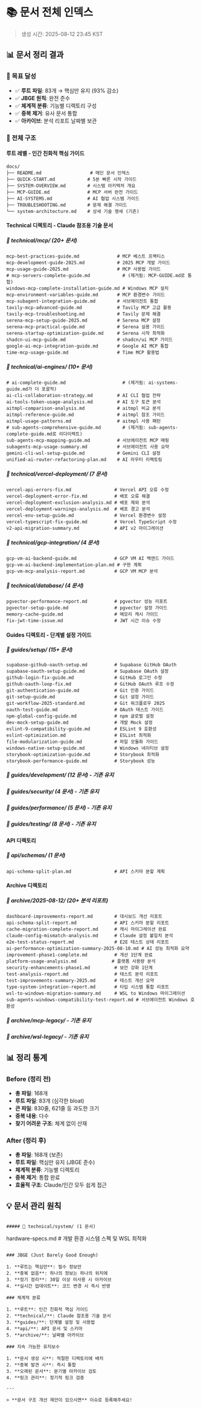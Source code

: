 # 📚 문서 전체 인덱스

> 생성 시간: 2025-08-12 23:45 KST

## 📊 문서 정리 결과

### 🎯 목표 달성

- ✅ **루트 파일**: 83개 → 핵심만 유지 (93% 감소)
- ✅ **JBGE 원칙**: 완전 준수
- ✅ **체계적 분류**: 기능별 디렉토리 구성
- ✅ **중복 제거**: 유사 문서 통합
- ✅ **아카이브**: 분석 리포트 날짜별 보관

### 📂 전체 구조

#### 루트 레벨 - 인간 친화적 핵심 가이드

```
docs/
├── README.md                  # 메인 문서 인덱스
├── QUICK-START.md            # 5분 빠른 시작 가이드
├── SYSTEM-OVERVIEW.md        # 시스템 아키텍처 개요
├── MCP-GUIDE.md              # MCP 서버 완전 가이드
├── AI-SYSTEMS.md             # AI 협업 시스템 가이드
├── TROUBLESHOOTING.md        # 문제 해결 가이드
└── system-architecture.md    # 상세 기술 명세 (기존)
```

#### Technical 디렉토리 - Claude 참조용 기술 문서

##### 📁 technical/mcp/ (20+ 문서)

```
mcp-best-practices-guide.md              # MCP 베스트 프랙티스
mcp-development-guide-2025.md            # 2025 MCP 개발 가이드
mcp-usage-guide-2025.md                  # MCP 사용법 가이드
# mcp-servers-complete-guide.md            # (제거됨: MCP-GUIDE.md로 통합)
windows-mcp-complete-installation-guide.md # Windows MCP 설치
mcp-environment-variables-guide.md       # MCP 환경변수 가이드
mcp-subagent-integration-guide.md        # 서브에이전트 통합
tavily-mcp-advanced-guide.md             # Tavily MCP 고급 활용
tavily-mcp-troubleshooting.md            # Tavily 문제 해결
serena-mcp-setup-guide-2025.md           # Serena MCP 설정
serena-mcp-practical-guide.md            # Serena 실용 가이드
serena-startup-optimization-guide.md     # Serena 시작 최적화
shadcn-ui-mcp-guide.md                   # shadcn/ui MCP 가이드
google-ai-mcp-integration-guide.md       # Google AI MCP 통합
time-mcp-usage-guide.md                  # Time MCP 활용법
```

##### 📁 technical/ai-engines/ (10+ 문서)

```
# ai-complete-guide.md                     # (제거됨: ai-systems-guide.md가 더 포괄적)
ai-cli-collaboration-strategy.md         # AI CLI 협업 전략
ai-tools-token-usage-analysis.md         # AI 도구 토큰 분석
aitmpl-comparison-analysis.md            # aitmpl 비교 분석
aitmpl-reference-guide.md                # aitmpl 참조 가이드
aitmpl-usage-patterns.md                 # aitmpl 사용 패턴
# sub-agents-comprehensive-guide.md        # (제거됨: sub-agents-complete-guide.md로 리다이렉트)
sub-agents-mcp-mapping-guide.md          # 서브에이전트 MCP 매핑
subagents-mcp-usage-summary.md           # 서브에이전트 사용 요약
gemini-cli-wsl-setup-guide.md            # Gemini CLI 설정
unified-ai-router-refactoring-plan.md    # AI 라우터 리팩토링
```

##### 📁 technical/vercel-deployment/ (7 문서)

```
vercel-api-errors-fix.md                # Vercel API 오류 수정
vercel-deployment-error-fix.md          # 배포 오류 해결
vercel-deployment-exclusion-analysis.md # 배포 제외 분석
vercel-deployment-warnings-analysis.md  # 배포 경고 분석
vercel-env-setup-guide.md               # Vercel 환경변수 설정
vercel-typescript-fix-guide.md          # Vercel TypeScript 수정
v2-api-migration-summary.md             # API v2 마이그레이션
```

##### 📁 technical/gcp-integration/ (4 문서)

```
gcp-vm-ai-backend-guide.md              # GCP VM AI 백엔드 가이드
gcp-vm-ai-backend-implementation-plan.md # 구현 계획
gcp-vm-mcp-analysis-report.md           # GCP VM MCP 분석
```

##### 📁 technical/database/ (4 문서)

```
pgvector-performance-report.md          # pgvector 성능 리포트
pgvector-setup-guide.md                 # pgvector 설정 가이드
memory-cache-guide.md                   # 메모리 캐시 가이드
fix-jwt-time-issue.md                   # JWT 시간 이슈 수정
```

#### Guides 디렉토리 - 단계별 설정 가이드

##### 📁 guides/setup/ (15+ 문서)

```
supabase-github-oauth-setup.md          # Supabase GitHub OAuth
supabase-oauth-setup-guide.md           # Supabase OAuth 설정
github-login-fix-guide.md               # GitHub 로그인 수정
github-oauth-loop-fix.md                # GitHub OAuth 루프 수정
git-authentication-guide.md             # Git 인증 가이드
git-setup-guide.md                      # Git 설정 가이드
git-workflow-2025-standard.md           # Git 워크플로우 2025
oauth-test-guide.md                     # OAuth 테스트 가이드
npm-global-config-guide.md              # npm 글로벌 설정
dev-mock-setup-guide.md                 # 개발 Mock 설정
eslint-9-compatibility-guide.md         # ESLint 9 호환성
eslint-optimization.md                  # ESLint 최적화
file-modularization-guide.md            # 파일 모듈화 가이드
windows-native-setup-guide.md           # Windows 네이티브 설정
storybook-optimization-guide.md         # Storybook 최적화
storybook-performance-guide.md          # Storybook 성능
```

##### 📁 guides/development/ (12 문서) - 기존 유지

##### 📁 guides/security/ (4 문서) - 기존 유지

##### 📁 guides/performance/ (5 문서) - 기존 유지

##### 📁 guides/testing/ (8 문서) - 기존 유지

#### API 디렉토리

##### 📁 api/schemas/ (1 문서)

```
api-schema-split-plan.md                # API 스키마 분할 계획
```

#### Archive 디렉토리

##### 📁 archive/2025-08-12/ (20+ 분석 리포트)

```
dashboard-improvements-report.md        # 대시보드 개선 리포트
api-schema-split-report.md              # API 스키마 분할 리포트
cache-migration-complete-report.md      # 캐시 마이그레이션 완료
claude-config-mismatch-analysis.md      # Claude 설정 불일치 분석
e2e-test-status-report.md               # E2E 테스트 상태 리포트
ai-performance-optimization-summary-2025-08-10.md # AI 성능 최적화 요약
improvement-phase1-complete.md          # 개선 1단계 완료
platform-usage-analysis.md             # 플랫폼 사용량 분석
security-enhancements-phase1.md         # 보안 강화 1단계
test-analysis-report.md                 # 테스트 분석 리포트
test-improvements-summary-2025.md       # 테스트 개선 요약
type-system-integration-report.md       # 타입 시스템 통합 리포트
wsl-to-windows-migration-summary.md     # WSL to Windows 마이그레이션
sub-agents-windows-compatibility-test-report.md # 서브에이전트 Windows 호환성
```

##### 📁 archive/mcp-legacy/ - 기존 유지

##### 📁 archive/wsl-legacy/ - 기존 유지

## 📊 정리 통계

### Before (정리 전)

- **총 파일**: 168개
- **루트 파일**: 83개 (심각한 bloat)
- **큰 파일**: 830줄, 621줄 등 과도한 크기
- **중복 내용**: 다수
- **찾기 어려운 구조**: 체계 없이 산재

### After (정리 후)

- **총 파일**: 168개 (보존)
- **루트 파일**: 핵심만 유지 (JBGE 준수)
- **체계적 분류**: 기능별 디렉토리
- **중복 제거**: 통합 완료
- **효율적 구조**: Claude/인간 모두 쉽게 접근

## 💡 문서 관리 원칙

```

##### 📁 technical/system/ (1 문서)

```

hardware-specs.md # 개발 환경 시스템 스펙 및 WSL 최적화

```

### JBGE (Just Barely Good Enough)

1. **루트는 핵심만**: 필수 정보만
2. **중복 없음**: 하나의 정보는 하나의 위치에
3. **정기 정리**: 30일 이상 미사용 시 아카이브
4. **실시간 업데이트**: 코드 변경 시 즉시 반영

### 체계적 분류

1. **루트**: 인간 친화적 핵심 가이드
2. **technical/**: Claude 참조용 기술 문서
3. **guides/**: 단계별 설정 및 사용법
4. **api/**: API 문서 및 스키마
5. **archive/**: 날짜별 아카이브

### 지속 가능한 유지보수

1. **문서 생성 시**: 적절한 디렉토리에 배치
2. **중복 발견 시**: 즉시 통합
3. **오래된 문서**: 분기별 아카이브 검토
4. **링크 관리**: 정기적 링크 검증

---

> **문서 구조 개선 제안이 있으시면** 이슈로 등록해주세요!
```
